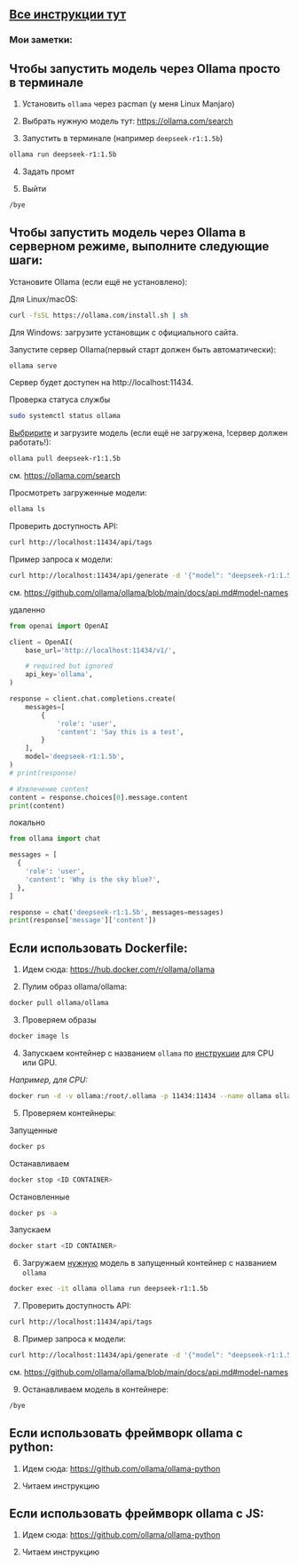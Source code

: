 ## [Все инструкции тут](https://github.com/ollama)

### **Мои заметки:**

## Чтобы запустить модель через Ollama просто в терминале

1. Установить `ollama` через pacman (у меня Linux Manjaro)

2. Выбрать нужную модель тут: https://ollama.com/search

3. Запустить в терминале (например `deepseek-r1:1.5b`)
```bash
ollama run deepseek-r1:1.5b 
```
4. Задать промт

5. Выйти
```bash
/bye
```

## Чтобы запустить модель через Ollama в серверном режиме, выполните следующие шаги:

Установите Ollama (если ещё не установлено):

Для Linux/macOS:

```bash
curl -fsSL https://ollama.com/install.sh | sh
```

Для Windows: загрузите установщик с официального сайта.


Запустите сервер Ollama(первый старт должен быть автоматически):

```bash
ollama serve
```
Сервер будет доступен на http://localhost:11434.


Проверка статуса службы
```bash
sudo systemctl status ollama 
```

[Выбририте](https://ollama.com/search) и загрузите модель (если ещё не загружена, !сервер должен работать!):
```bash
ollama pull deepseek-r1:1.5b
```
см. https://ollama.com/search

Просмотреть загруженные модели:
```bash
ollama ls
```

Проверить доступность API:
```bash
curl http://localhost:11434/api/tags
```

Пример запроса к модели:
```bash
curl http://localhost:11434/api/generate -d '{"model": "deepseek-r1:1.5b", "prompt": "Hello", "stream": false}'
```
см. https://github.com/ollama/ollama/blob/main/docs/api.md#model-names

удаленно
```Python
from openai import OpenAI

client = OpenAI(
    base_url='http://localhost:11434/v1/',

    # required but ignored
    api_key='ollama',
)

response = client.chat.completions.create(
    messages=[
        {
            'role': 'user',
            'content': 'Say this is a test',
        }
    ],
    model='deepseek-r1:1.5b',
)
# print(response)

# Извлечение content
content = response.choices[0].message.content
print(content)

```
локально
```Python
from ollama import chat

messages = [
  {
    'role': 'user',
    'content': 'Why is the sky blue?',
  },
]

response = chat('deepseek-r1:1.5b', messages=messages)
print(response['message']['content'])
```





## Если использовать Dockerfile:
1. Идем сюда:
https://hub.docker.com/r/ollama/ollama

2. Пулим образ ollama/ollama:
```bash
docker pull ollama/ollama
```
3. Проверяем образы
```bash
docker image ls
```
4. Запускаем контейнер с названием `ollama` по [инструкции](https://hub.docker.com/r/ollama/ollama) для CPU или GPU.

*Например, для CPU:*
```bash
docker run -d -v ollama:/root/.ollama -p 11434:11434 --name ollama ollama/ollama
```
5. Проверяем контейнеры:

Запущенные
```bash
docker ps
```

Останавливаем
```bash
docker stop <ID CONTAINER>
```

Остановленные
```bash
docker ps -a
```

Запускаем
```bash
docker start <ID CONTAINER>
```
6. Загружаем [нужную](https://ollama.com/library) модель в запущенный контейнер с названием `ollama`
```bash
docker exec -it ollama ollama run deepseek-r1:1.5b
```
7. Проверить доступность API:
```bash
curl http://localhost:11434/api/tags
```

8. Пример запроса к модели:
```bash
curl http://localhost:11434/api/generate -d '{"model": "deepseek-r1:1.5b", "prompt": "Hello", "stream": false}'
```
см. https://github.com/ollama/ollama/blob/main/docs/api.md#model-names

9. Останавливаем модель в контейнере:
```bash
/bye
```

## Если использовать фреймворк ollama с python:

1. Идем сюда:
https://github.com/ollama/ollama-python

2. Читаем инструкцию

## Если использовать фреймворк ollama с JS:

1. Идем сюда:
https://github.com/ollama/ollama-python

2. Читаем инструкцию

